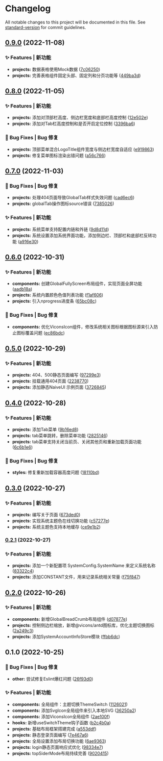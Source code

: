 # Changelog

All notable changes to this project will be documented in this file. See [standard-version](https://github.com/conventional-changelog/standard-version) for commit guidelines.

## [0.9.0](https://github.com/flingyp/yroam-admin/compare/v0.8.0...v0.9.0) (2022-11-08)


### ✨ Features | 新功能

* **projects:** 数据表格使用Mock数据 ([7c06250](https://github.com/flingyp/yroam-admin/commit/7c062500be765bded702b6737f3ad9d9a9899ac4))
* **projects:** 完善表格组件固定头部、固定列和分页功能等 ([449ba3d](https://github.com/flingyp/yroam-admin/commit/449ba3dcb3540492048094321ac8e84921994d7c))

## [0.8.0](https://github.com/flingyp/yroam-admin/compare/v0.7.0...v0.8.0) (2022-11-05)


### ✨ Features | 新功能

* **projects:** 添加对顶部栏高度、侧边栏宽度和底部栏高度控制 ([12e502e](https://github.com/flingyp/yroam-admin/commit/12e502ef572e8609818c13a911a785598f42abbb))
* **projects:** 添加对Tab栏高度控制和是否开启定位控制 ([3396ba6](https://github.com/flingyp/yroam-admin/commit/3396ba6af3f57fef5fe90ab489b04dc4f00bdde7))


### 🐛 Bug Fixes | Bug 修复

* **projects:** 顶部菜单混合LogoTitle组件宽度与侧边栏宽度自适应 ([e919863](https://github.com/flingyp/yroam-admin/commit/e919863cb45d90c5b1c766e81d38532be4952f2f))
* **projects:** 修复菜单图标渲染出错问题 ([a56c766](https://github.com/flingyp/yroam-admin/commit/a56c766920fd96346ab3158555e94a9e81a6a504))

## [0.7.0](https://github.com/flingyp/yroam-admin/compare/v0.6.0...v0.7.0) (2022-11-03)


### 🐛 Bug Fixes | Bug 修复

* **projects:** 处理404页面导致GlobalTab样式失效问题 ([cad6ec6](https://github.com/flingyp/yroam-admin/commit/cad6ec6587df5dd7ffc68e4e582ef0c0855e9612))
* **projects:** globalTab操作图标source错误 ([7385026](https://github.com/flingyp/yroam-admin/commit/738502689542da61f624f052ba1424d0e370687a))


### ✨ Features | 新功能

* **projects:** 系统菜单支持配置内链和外链 ([9d8d11d](https://github.com/flingyp/yroam-admin/commit/9d8d11d5f641f09be3379b1661dc2350fa99209b))
* **projects:** 系统设置添加系统界面功能，添加侧边栏、顶部栏和底部栏反转功能 ([a916e30](https://github.com/flingyp/yroam-admin/commit/a916e305b4428d610cf697ce1844ad32208efdbb))

## [0.6.0](https://github.com/flingyp/yroam-admin/compare/v0.5.0...v0.6.0) (2022-10-31)


### ✨ Features | 新功能

* **components:** 创建GlobalFullyScreen布局组件，实现页面全屏功能 ([aadb18a](https://github.com/flingyp/yroam-admin/commit/aadb18a2d7a0aa6fc60f2526fc63122b64f66d2a))
* **projects:** 系统内置颜色色值列表功能 ([f1af606](https://github.com/flingyp/yroam-admin/commit/f1af606176e1de4d583705962a6162621b31a3bf))
* **projects:** 引入nprogress进度条 ([65bc08c](https://github.com/flingyp/yroam-admin/commit/65bc08c6226b0bb0d0557032c368576ccf46f6c4))


### 🐛 Bug Fixes | Bug 修复

* **components:** 优化ViconsIcon组件，修改系统相关图标根据图标源来引入防止图标覆盖问题 ([ec86bdc](https://github.com/flingyp/yroam-admin/commit/ec86bdc4f8fbe51bae2c9b15e2505d42a4aee4ec))

## [0.5.0](https://github.com/flingyp/yroam-admin/compare/v0.4.0...v0.5.0) (2022-10-29)


### ✨ Features | 新功能

* **projects:** 404、500静态页面编写 ([97299e3](https://github.com/flingyp/yroam-admin/commit/97299e3e63bfc8b20e6987acad068a4f65f07595))
* **projects:** 挂载通用404页面 ([2238770](https://github.com/flingyp/yroam-admin/commit/223877071fdab936b8fc58ba0e42969809e44d8a))
* **projects:** 添加静态NaiveUI 示例页面 ([3726845](https://github.com/flingyp/yroam-admin/commit/37268450caced820a8c85d84f0727c2eca50bdd2))

## [0.4.0](https://github.com/flingyp/yroam-admin/compare/v0.3.0...v0.4.0) (2022-10-28)


### ✨ Features | 新功能

* **projects:** 添加Tab菜单 ([9b16ed8](https://github.com/flingyp/yroam-admin/commit/9b16ed838e251988eae7517e08cffbeb69928617))
* **projects:** tab菜单跳转，删除菜单功能 ([2825146](https://github.com/flingyp/yroam-admin/commit/282514670a29cdcdcd6c4db08615889ebd2183d3))
* **projects:** tab菜单支持关闭当前页、关闭其他页和重新加载页面功能 ([6c6b1e6](https://github.com/flingyp/yroam-admin/commit/6c6b1e6c28c7dcf813f00dd15a5ab09928211967))


### 🐛 Bug Fixes | Bug 修复

* **styles:** 修复重新加载容器高度问题 ([18110bd](https://github.com/flingyp/yroam-admin/commit/18110bdcfd4d02cf5ccecadf986edce8e357067b))

## [0.3.0](https://github.com/flingyp/yroam-admin/compare/v0.2.1...v0.3.0) (2022-10-27)


### ✨ Features | 新功能

* **projects:** 编写关于页面 ([673ded0](https://github.com/flingyp/yroam-admin/commit/673ded0aff41406f0923aba4825f667779284167))
* **projects:** 实现系统主题色在线切换功能 ([c57277e](https://github.com/flingyp/yroam-admin/commit/c57277e2fc5cf12e10649855a80b35fcbcd43a4c))
* **projects:** 系统主题色支持本地缓存 ([ce9e1b2](https://github.com/flingyp/yroam-admin/commit/ce9e1b242e2f114f2009dbc03b39c2a801a7d74c))

### [0.2.1](https://github.com/flingyp/yroam-admin/compare/v0.2.0...v0.2.1) (2022-10-27)


### ✨ Features | 新功能

* **projects:** 添加一个新配置项 SystemConfig.SystemName 来定义系统名称 ([83322c4](https://github.com/flingyp/yroam-admin/commit/83322c4d0112e8cc0cbeadfc7bc35744ef6a0f27))
* **projects:** 添加CONSTANT文件，用来记录系统相关常量 ([f75f847](https://github.com/flingyp/yroam-admin/commit/f75f847d1b760f3436242a2aea1c39ee52577a38))

## [0.2.0](https://github.com/flingyp/yroam-admin/compare/v0.1.0...v0.2.0) (2022-10-26)


### ✨ Features | 新功能

* **components:** 新增GlobalBreadCrumb布局组件 ([d07877e](https://github.com/flingyp/yroam-admin/commit/d07877eccc24aee5f98839738f0f6e34c2e86873))
* **projects:** 控制侧边栏缩放，新增@vicons/antd图标库，优化主题切换图标 ([2a249c3](https://github.com/flingyp/yroam-admin/commit/2a249c342f5e1052d9872c4cac4139a5692e32ab))
* **projects:** 添加SystemAccountInfoStore模块 ([ffbb6dc](https://github.com/flingyp/yroam-admin/commit/ffbb6dc0fa717930f6b9859ade6bff21f1eff2c0))

## 0.1.0 (2022-10-25)


### 🐛 Bug Fixes | Bug 修复

* **other:** 尝试修复Eslint爆红问题 ([26f93d0](https://github.com/flingyp/yroam-admin/commit/26f93d02c518e7935104797a4149bd0531f2abeb))


### ✨ Features | 新功能

* **components:** 全局组件：主题切换ThemeSwitch ([1126021](https://github.com/flingyp/yroam-admin/commit/1126021ceb5d9b0e3b62630d5bc123ee85f1cca4))
* **components:** 添加SvgIcon全局组件来引入本地SVG ([36250a2](https://github.com/flingyp/yroam-admin/commit/36250a231cf0ec218db91abbab6afb0b1e42c2a8))
* **components:** 添加ViconsIcon全局组件 ([2ae100f](https://github.com/flingyp/yroam-admin/commit/2ae100fa05803caf2b2510a7acf33671e32afd8e))
* **hooks:** 新增useSwitchTheme钩子函数 ([b2c4b0a](https://github.com/flingyp/yroam-admin/commit/b2c4b0a519af8a5f7f351be217a723f21329b110))
* **projects:** 基础布局框架搭建完成 ([a553ddf](https://github.com/flingyp/yroam-admin/commit/a553ddf6185086ca83cebe4acd80cfdd1452b085))
* **projects:** 静态登录页面编写 ([7e467a6](https://github.com/flingyp/yroam-admin/commit/7e467a6120b51e1f59ee6aa5448f54335a324a58))
* **projects:** 全局设置添加布局切换功能 ([6ae9363](https://github.com/flingyp/yroam-admin/commit/6ae93630fa794d7232e7dc35a14e36d2fe970506))
* **projects:** login静态页面响应式优化 ([98334e7](https://github.com/flingyp/yroam-admin/commit/98334e7af490c6aa99eb101eae7a96895b35fbc6))
* **projects:** topSiderMode布局持续完善 ([9020415](https://github.com/flingyp/yroam-admin/commit/9020415e9071380f3b6acc71204dd2ca5d1218f6))
